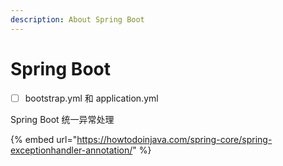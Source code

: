 ```yaml
---
description: About Spring Boot
---
```


# Spring Boot

* [ ] bootstrap.yml 和 application.yml



Spring Boot 统一异常处理

{% embed url="https://howtodoinjava.com/spring-core/spring-exceptionhandler-annotation/" %}









